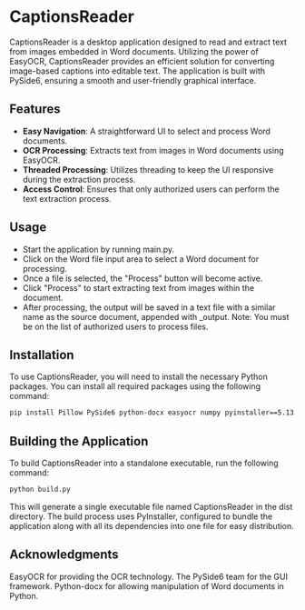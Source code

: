 # CaptionsReader

CaptionsReader is a desktop application designed to read and extract text from images embedded in Word documents. 
Utilizing the power of EasyOCR, CaptionsReader provides an efficient solution for converting image-based captions 
into editable text. The application is built with PySide6, ensuring a smooth and user-friendly graphical interface.

## Features
- **Easy Navigation**: A straightforward UI to select and process Word documents.
- **OCR Processing**: Extracts text from images in Word documents using EasyOCR.
- **Threaded Processing**: Utilizes threading to keep the UI responsive during the extraction process.
- **Access Control**: Ensures that only authorized users can perform the text extraction process.

## Usage
* Start the application by running main.py.
* Click on the Word file input area to select a Word document for processing.
* Once a file is selected, the "Process" button will become active.
* Click "Process" to start extracting text from images within the document.
* After processing, the output will be saved in a text file with a similar name as the source document, 
appended with _output.
Note: You must be on the list of authorized users to process files.

## Installation
To use CaptionsReader, you will need to install the necessary Python packages. 
You can install all required packages using the following command:
```bash
pip install Pillow PySide6 python-docx easyocr numpy pyinstaller==5.13.2 python build.py
```

## Building the Application
To build CaptionsReader into a standalone executable, run the following command:
```bash
python build.py
```

This will generate a single executable file named CaptionsReader in the dist directory. 
The build process uses PyInstaller, configured to bundle the application along with all its dependencies 
into one file for easy distribution.

## Acknowledgments
EasyOCR for providing the OCR technology.
The PySide6 team for the GUI framework.
Python-docx for allowing manipulation of Word documents in Python.
